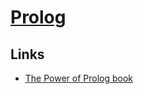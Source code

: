 # [Prolog](https://en.wikipedia.org/wiki/Prolog)

## Links

- [The Power of Prolog book](https://www.metalevel.at/prolog)
